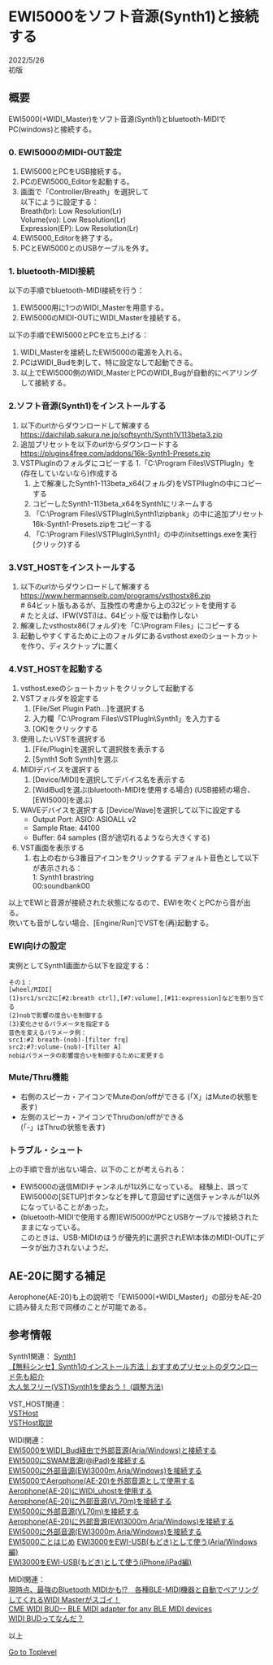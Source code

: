     
# EWI5000をソフト音源(Synth1)と接続する   

2022/5/26     
初版    
  
## 概要    
EWI5000(+WIDI_Master)をソフト音源(Synth1)とbluetooth-MIDIでPC(windows)と接続する。

### 0. EWI5000のMIDI-OUT設定
1. EWI5000とPCをUSB接続する。
1. PCのEWI5000_Editorを起動する。
1. 画面で「Controller/Breath」を選択して  
以下にように設定する：  
Breath(br): Low Resolution(Lr)  
Volume(vo): Low Resolution(Lr)  
Expression(EP): Low Resolution(Lr)  
1. EWI5000_Editorを終了する。  
1. PCとEWI5000とのUSBケーブルを外す。  

### 1. bluetooth-MIDI接続
以下の手順でbluetooth-MIDI接続を行う：
1. EWI5000用に1つのWIDI_Masterを用意する。
1. EWI5000のMIDI-OUTにWIDI_Masterを接続する。

以下の手順でEWI5000とPCを立ち上げる：
1. WIDI_Masterを接続したEWI5000の電源を入れる。
1. PCはWIDI_Budを刺して、特に設定なしで起動できる。
1. 以上でEWI5000側のWIDI_MasterとPCのWIDI_Bugが自動的にペアリングして接続する。   

### 2.ソフト音源(Synth1)をインストールする
1. 以下のurlからダウンロードして解凍する   
https://daichilab.sakura.ne.jp/softsynth/Synth1V113beta3.zip
1. 追加プリセットを以下のurlからダウンロードする
https://plugins4free.com/addons/16k-Synth1-Presets.zip
1. VSTPlugInのフォルダにコピーする
    1.「C:\Program Files\VSTPlugIn」を(存在していないなら)作成する
    1. 上で解凍したSynth1-113beta_x64(フォルダ)をVSTPllugInの中にコピーする
    1. コピーしたSynth1-113beta_x64をSynth1にリネームする
    1. 「C:\Program Files\VSTPlugIn\Synth1\zipbank」の中に追加プリセット16k-Synth1-Presets.zipをコピーする
    1. 「C:\Program Files\VSTPlugIn\Synth1」の中のinitsettings.exeを実行(クリック)する

### 3.VST_HOSTをインストールする
1. 以下のurlからダウンロードして解凍する 
https://www.hermannseib.com/programs/vsthostx86.zip  
\# 64ビット版もあるが、互換性の考慮から上の32ビットを使用する  
\# たとえば、IFW(VSTi)は、64ビット版では動作しない  
1. 解凍したvsthostx86(フォルダ)を「C:\Program Files」にコピーする  
1. 起動しやすくするために上のフォルダにあるvsthost.exeのショートカットを作り、ディスクトップに置く  

### 4.VST_HOSTを起動する
1. vsthost.exeのショートカットをクリックして起動する
1. VSTフォルダを設定する
    1. \[File/Set Plugin Path...]を選択する
    1. 入力欄「C:\Program Files\VSTPlugIn\Synth1」を入力する
    1. \[OK]をクリックする
1. 使用したいVSTを選択する
    1. \[File/Plugin]を選択して選択肢を表示する
    1. \[Synth1 Soft Synth]を選ぶ
1. MIDIデバイスを選択する
    1. \[Device/MIDI]を選択してデバイス名を表示する
    1. \[WidiBud]を選ぶ(bluetooth-MIDIを使用する場合)
    (USB接続の場合、\[EWI5000]を選ぶ)  
1. WAVEデバイスを選択する
    \[Device/Wave]を選択して以下に設定する  
    * Output Port: ASIO: ASIOALL v2  
    * Sample Rtae: 44100  
    * Buffer: 64 samples (音が途切れるようなら大きくする)
1. VST画面を表示する
    1. 右上の右から3番目アイコンをクリックする
    デフォルト音色として以下が表示される：  
    1: Synth1 brastring  
    00:soundbank00  

以上でEWIと音源が接続された状態になるので、EWIを吹くとPCから音が出る。  
吹いても音がしない場合、\[Engine/Run]でVSTを(再)起動する。  

### EWI向けの設定
実例としてSynth1画面から以下を設定する： 
```
その１：
[wheel/MIDI]
(1)src1/src2に[#2:breath ctrl],[#7:volume],[#11:expression]などを割り当てる
(2)nobで影響の度合いを制御する
(3)変化させるパラメータを指定する
音色を変えるパラメータ例：
src1:#2 breath-(nob)-[filter frq]
src2:#7:volume-(nob)-[filter A]
nobはパラメータの影響度合いを制御するために変更する

```

### Mute/Thru機能
* 右側のスピーカ・アイコンでMuteのon/offができる
 (「X」はMuteの状態を表す)
* 左側のスピーカ・アイコンでThruのon/offができる  
 (「-」はThruの状態を表す)

### トラブル・シュート
上の手順で音が出ない場合、以下のことが考えられる：
* EWI5000の送信MIDIチャンネルが1以外になっている。
経験上、誤ってEWI5000の\[SETUP]ボタンなどを押して意図せずに送信チャンネルが1以外になっていることがあった。
* (bluetooth-MIDIで使用する際)EWI5000がPCとUSBケーブルで接続されたままになっている。  
このときは、USB-MIDIのほうが優先的に選択されEWI本体のMIDI-OUTにデータが出力されないようだ。

## AE-20に関する補足
Aerophone(AE-20)も上の説明で「EWI5000(+WIDI_Master)」の部分をAE-20に読み替えた形で同様のことが可能である。

## 参考情報

Synth1関連：
[Synth1](https://daichilab.sakura.ne.jp/softsynth/index.html)  
[【無料シンセ】Synth1のインストール方法｜おすすめプリセットのダウンロード先も紹介](https://oyu-sound.com/synth1-install/)  
[大人気フリー(VST)Synth1を使おう！ (調整方法)](https://www.dtm-navi.com/a12.html)  

VST_HOST関連：  
[VSTHost](https://www.hermannseib.com/english/vsthost.htm)  
[VSTHost取説](https://www.hermannseib.com/documents/VSTHost.pdf)  

WIDI関連：  
[EWI5000をWIDI_Bud経由で外部音源(Aria/Windows)と接続する](https://xshigee.github.io/web0/md/EWI5000_WIDI_Bud.html)  
[EWI5000にSWAM音源(@iPad)を接続する](https://xshigee.github.io/web0/md/EWI5000_SWAM.html)  
[EWI5000に外部音源(EWI3000m,Aria/Windows)を接続する](EWI5000_EWI-Aria.md)    
[EWI5000でAerophone(AE-20)を外部音源として使用する](EWI5000_ExtAE-20.md)    
[Aerophone(AE-20)にWIDI_uhostを使用する](AE-20_WIDI_uhost.md)    
[Aerophone(AE-20)に外部音源(VL70m)を接続する](AE-20_VL70m.md)    
[EWI5000に外部音源(VL70m)を接続する](EWI5000_VL70m.md)    
[Aerophone(AE-20)に外部音源(EWI3000m,Aria/Windows)を接続する](AE-20-ExternalAria.md)    
[EWI5000に外部音源(EWI3000m,Aria/Windows)を接続する](EWI5000_EWI-Aria.md)    
[EWI5000ことはじめ](EWI5000_EWI-GetStarted.md) 
[EWI3000をEWI-USB(もどき)として使う(Aria/Windows編)](EWI3000_EWI-Aria.md)   
[EWI3000をEWI-USB(もどき)として使う(iPhone/iPad編)](EWI3000_EWI-USB.md)   

MIDI関連：  
[現時点、最強のBluetooth MIDIかも!?　各種BLE-MIDI機器と自動でペアリングしてくれるWIDI Masterがスゴイ！](https://www.dtmstation.com/archives/32976.html)  
[CME WIDI BUD-- BLE MIDI adapter for any BLE MIDI devices](https://xkeyair.com/widi-bud/)  
[WIDI BUDってなんだ？](https://dirigent.jp/blog/widi-bud%E3%81%A3%E3%81%A6%E3%81%AA%E3%82%93%E3%81%A0)  


以上  

[Go to Toplevel](https://xshigee.github.io/web0/)  

